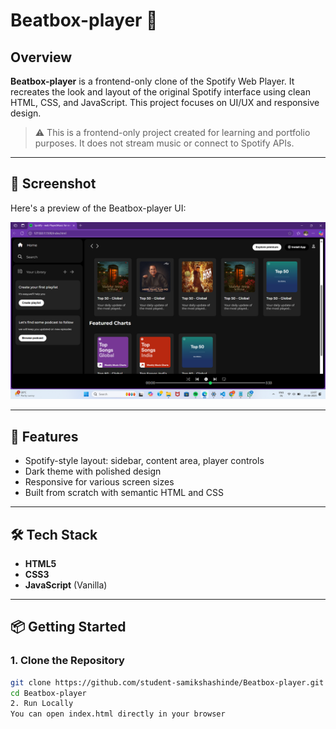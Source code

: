 # Beatbox-player 🎵

## Overview
**Beatbox-player** is a frontend-only clone of the Spotify Web Player. It recreates the look and layout of the original Spotify interface using clean HTML, CSS, and JavaScript. This project focuses on UI/UX and responsive design.

> ⚠️ This is a frontend-only project created for learning and portfolio purposes. It does not stream music or connect to Spotify APIs.

---

## 📸 Screenshot

Here's a preview of the Beatbox-player UI:

![Beatbox Player Screenshot](https://raw.githubusercontent.com/student-samikshashinde/Beatbox-player/main/assets/player.png)

---

## 🚀 Features
- Spotify-style layout: sidebar, content area, player controls
- Dark theme with polished design
- Responsive for various screen sizes
- Built from scratch with semantic HTML and CSS

---

## 🛠 Tech Stack
- **HTML5**
- **CSS3**
- **JavaScript** (Vanilla)


---

## 📦 Getting Started

### 1. Clone the Repository
```bash
git clone https://github.com/student-samikshashinde/Beatbox-player.git
cd Beatbox-player
2. Run Locally
You can open index.html directly in your browser
